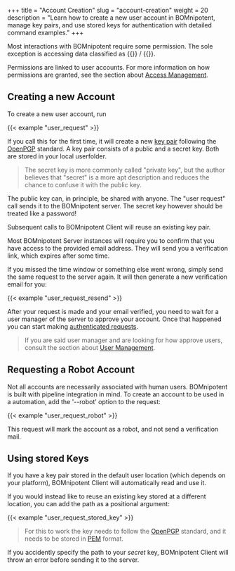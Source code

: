 +++
title = "Account Creation"
slug = "account-creation"
weight = 20
description = "Learn how to create a new user account in BOMnipotent, manage key pairs, and use stored keys for authentication with detailed command examples."
+++

Most interactions with BOMnipotent require some permission. The sole exception is accessing data classified as {{<tlp-white>}} / {{<tlp-clear>}}.

Permissions are linked to user accounts. For more information on how permissions are granted, see the section about [Access Management](/client/manager/access-management/).

## Creating a new Account

To create a new user account, run

{{< example "user_request" >}}

If you call this for the first time, it will create a new [key pair](https://en.wikipedia.org/wiki/Public-key_cryptography) following the [OpenPGP](/integration/open-pgp/) standard. A key pair consists of a public and a secret key. Both are stored in your local userfolder.

> The secret key is more commonly called "private key", but the author believes that "secret" is a more apt description and reduces the chance to confuse it with the public key.

The public key can, in principle, be shared with anyone. The "user request" call sends it to the BOMnipotent server. The secret key however should be treated like a password!

Subsequent calls to BOMnipotent Client will reuse an existing key pair.

Most BOMnipotent Server instances will require you to confirm that you have access to the provided email address. They will send you a verification link, which expires after some time.

If you missed the time window or something else went wrong, simply send the same request to the server again. It will then generate a new verification email for you:

{{< example "user_request_resend" >}}

After your request is made and your email verified, you need to wait for a user manager of the server to approve your account. Once that happened you can start making [authenticated requests](/client/basics/authenticating/).

> If you are said user manager and are looking for how approve users, consult the section about [User Management](/client/manager/access-management/user-management/).

## Requesting a Robot Account

Not all accounts are necessarily associated with human users. BOMnipotent is built with pipeline integration in mind. To create an account to be used in a automation, add the '--robot' option to the request:

{{< example "user_request_robot" >}}

This request will mark the account as a robot, and not send a verification mail.

## Using stored Keys

If you have a key pair stored in the default user location (which depends on your platform), BOMnipotent Client will automatically read and use it.

If you would instead like to reuse an existing key stored at a different location, you can add the path as a positional argument:

{{< example "user_request_stored_key" >}}

> For this to work the key needs to follow the [OpenPGP](/integration/open-pgp/) standard, and it needs to be stored in [PEM](https://en.wikipedia.org/wiki/Privacy-Enhanced_Mail) format.

If you accidently specify the path to your *secret* key, BOMnipotent Client will throw an error before sending it to the server.
